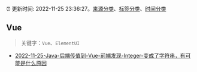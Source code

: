 :alarm_clock: 更新时间: 2022-11-25 23:36:27。[来源分类](../README.md)、[标签分类](../TAGS.md)、[时间分类](../TIMELINE.md)

## Vue


> 关键字：`Vue`、`ElementUI`



- [2022-11-25-Java-后端传值到-Vue-前端发现-Integer-变成了字符串，有可能是什么原因](https://www.v2ex.com/t/897964) 